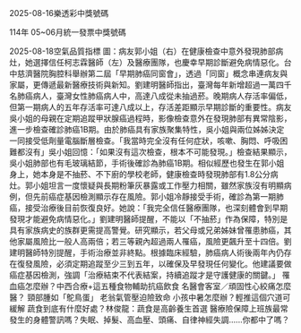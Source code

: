 
2025-08-16樂透彩中獎號碼

                                
114年 05~06月統一發票中獎號碼
                             
2025-08-18空氣品質指標
                              圖：病友郭小姐（右）在健康檢查中意外發現肺部病灶，她選擇信任柯志霖醫師（左）及醫療團隊，也慶幸早期診斷避免病情惡化。台中慈濟醫院胸腔科舉辦第二屆「早期肺癌同窗會」，透過「同窗」概念串連病友與家屬，更傳遞最新醫療技術與新知。劉建明醫師指出，臺灣每年新增超過一萬四千名肺癌病人，臺灣女性肺癌病人中，高達八成從未抽過菸。晚期病人存活率偏低，但第一期病人的五年存活率可達八成以上，存活差距顯示早期診斷的重要性。病友吳小姐的母親在定期追蹤甲狀腺癌過程時，影像檢查意外在發現肺部有異常陰影，進一步檢查確診肺癌1B期。由於肺癌具有家族聚集特性，吳小姐與兩位姊姊決定一同接受低劑量電腦斷層檢查。「我當時完全沒有任何症狀，咳嗽、胸悶、呼吸困難都沒有」吳小姐回憶：「如果沒有這次檢查，根本不可能發現。」檢查結果顯示，吳小姐肺部也有毛玻璃結節，手術後確診為肺癌1B期。相似經歷也發生在郭小姐身上，她本身是不抽菸、不下廚的學校老師，健康檢查時發現肺部有1.8公分病灶。郭小姐坦言一度懷疑與長期粉筆灰暴露或工作壓力相關，雖然家族沒有明顯病例，但先前癌症基因檢測顯示存在風險。郭小姐冷靜接受手術，確診為第一期肺癌，接受治療後目前恢復良好。她說：「我完全信任醫療團隊，也深刻體會到早期發現才能避免病情惡化。」劉建明醫師提醒，不能以「不抽菸」作為保障，特別是具有家族病史的族群更需提高警覺。研究顯示，若父母或兄弟姊妹曾罹患肺癌，其他家屬風險比一般人高兩倍；若三等親內超過兩人罹癌，風險更飆升至十四倍。劉建明醫師特別提醒，手術治療並非終點。根據臨床經驗，肺癌病人術後兩年內仍存在復發風險，必須定期追蹤至少三到五年，以確保及早發現任何變化。他建議要做癌症基因檢測，強調「治療結束不代表結案，持續追蹤才是守護健康的關鍵。」   罹血癌怎麼辦？中西合療+這五種食物輔助抗癌飲食   名醫會客室／頑固性心絞痛怎麼醫？   頸部腫如「鴕鳥蛋」 老翁氣管壓迫險致命    小孩中暑怎麼辦？輕推這個穴道可緩解   蔬食到底有什麼好處？林俊龍：蔬食是高齡養生首選  醫療險保障上班族最常發生的身體警訊嗎？失眠、掉髮、高血壓、頭痛、自律神經失調......你都中了嗎？